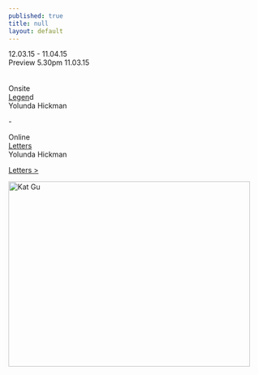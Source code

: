 ```yaml
---
published: true
title: null
layout: default
---
```

<td width="238" align="right" valign="top"><p class="monaco"><span class="date">12.03.15 - 11.04.15<br>
      Preview 5.30pm 11.03.15
    <br>
        </span><a href="archive/2013/7b/onsite.html"><br>
        </a><span class="monaco"><br>
        Onsite</span><a href="archive/2013/7b/onsite.html"><span class="showname"><br>
        </span></a><u>Legen</u>d<br>
    Yolunda Hickman</p>
      <p class="monaco">-      </p>
      <p class="monaco">Online<br>
        <u>Letters </u><br>
    Yolunda Hickman</p>
    <p class="monaco"><a href="http://window.auckland.ac.nz/archive/2015/2b/letters.html">Letters &gt;</a></p></td>


<a href="https://fofnz.github.io/product1"><img src="https://i.imgur.com/hEgpars.jpg" title="Kat Gu" width="476" height="365" align="top-right" /></a>                                                      
<br>



<br><br>

